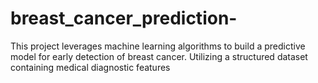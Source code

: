 # breast_cancer_prediction-
This project leverages machine learning algorithms to build a predictive model for early detection of breast cancer. Utilizing a structured dataset containing medical diagnostic features
